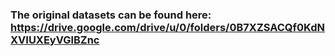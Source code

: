 ### The original datasets can be found here: https://drive.google.com/drive/u/0/folders/0B7XZSACQf0KdNXVIUXEyVGlBZnc
